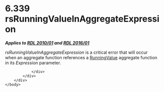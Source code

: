 <html dir="LTR" xmlns:mshelp="http://msdn.microsoft.com/mshelp" xmlns:ddue="http://ddue.schemas.microsoft.com/authoring/2003/5" xmlns:xlink="http://www.w3.org/1999/xlink" xmlns:tool="http://www.microsoft.com/tooltip">
    <head>
        <meta http-equiv="Content-Type" content="text/html; CHARSET=utf-8"></meta>
        <meta name="save" content="history"></meta>
        <title>6.339 rsRunningValueInAggregateExpression</title>
        <xml>
            <mshelp:toctitle title="6.339 rsRunningValueInAggregateExpression"></mshelp:toctitle>
            <mshelp:rltitle title="[MS-RDL]: rsRunningValueInAggregateExpression"></mshelp:rltitle>
            <mshelp:keyword index="A" term="2983f1cb-934b-4a96-b136-df226a71c063"></mshelp:keyword>
            <mshelp:attr name="DCSext.ContentType" value="open specification"></mshelp:attr>
            <mshelp:attr name="AssetID" value="2983f1cb-934b-4a96-b136-df226a71c063"></mshelp:attr>
            <mshelp:attr name="TopicType" value="kbRef"></mshelp:attr>
            <mshelp:attr name="DCSext.Title" value="[MS-RDL]: rsRunningValueInAggregateExpression" />
        </xml>
    </head>
    <body>
        <div id="header">
            <h1 class="heading">6.339 rsRunningValueInAggregateExpression</h1>
        </div>
        <div id="mainSection">
            <div id="mainBody">
                <div id="allHistory" class="saveHistory"></div>
                <div id="sectionSection0" class="section" name="collapseableSection">
                    

<p><b><i>Applies to </i></b><a href="3428e690-a348-4ec7-8a6a-8efb42d2cdee.md"><b><i>RDL 2010/01</i></b></a><b><i>
and </i></b><a href="52ce3983-2bfc-4e72-9359-42aaf5fe4509.md"><b><i>RDL 2016/01</i></b></a></p>

<p><i>rsRunningValueInAggregateExpression</i> is a critical
error that will occur when an aggregate function references a <a href="d87b6538-477f-4292-a3dd-a5774142bec6.md">RunningValue</a> aggregate
function in its <i>Expression</i> parameter.</p>


                </div>
            </div>
        </div>
    </body>
</html>